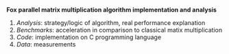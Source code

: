 **Fox parallel matrix multiplication algorithm implementation and analysis**
1. *Analysis*:   strategy/logic of algorithm, real performance explanation
2. *Benchmarks*: acceleration in comparison to classical matix multiplication
3. *Code*:       implementation on C programming language
4. *Data*:       measurements 

